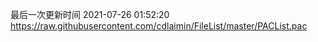 最后一次更新时间 2021-07-26 01:52:20
https://raw.githubusercontent.com/cdlaimin/FileList/master/PACList.pac

